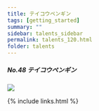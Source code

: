 ```yaml
---
title: テイコウペンギン
tags: [getting_started]
summary: ""
sidebar: talents_sidebar
permalink: talents_120.html
folder: talents
---
```



##### No.48 テイコウペンギン

![](https://yt3.ggpht.com/ytc/AKedOLQrje-VEL-uRsyMpnoB5L4xpg3jMQVlatIjXogl=s176-c-k-c0x00ffffff-no-rj)





{% include links.html %}
